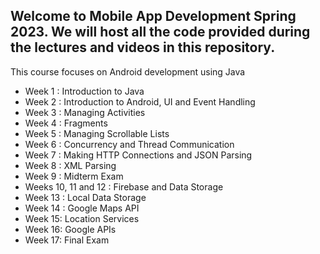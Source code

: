 ## Welcome to Mobile App Development Spring 2023. We will host all the code provided during the lectures and videos in this repository.

This course focuses on Android development using Java

- Week 1 : Introduction to Java
- Week 2 : Introduction to Android, UI and Event Handling
- Week 3 : Managing Activities
- Week 4 : Fragments
- Week 5 : Managing Scrollable Lists
- Week 6 : Concurrency and Thread Communication
- Week 7 : Making HTTP Connections and JSON Parsing
- Week 8 : XML Parsing
- Week 9 : Midterm Exam
- Weeks 10, 11 and 12 : Firebase and Data Storage
- Week 13 : Local Data Storage
- Week 14 : Google Maps API
- Week 15: Location Services
- Week 16: Google APIs
- Week 17: Final Exam

